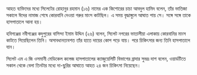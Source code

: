 আহত ব্যক্তিদের মধ্যে সিলেটের রোহানুর রহমান (১৬) নামের এক কিশোরের চাচা আবদুল হামিদ বলেন, তাঁর ভাতিজা সকালে ঈদের নামাজ শেষে কোরবানি দেওয়া গরুর মাংস কাটছিল। এ সময় বৃদ্ধাঙ্গুলে আঘাত পায় সে। সঙ্গে সঙ্গে তাকে হাসপাতালে আনা হয়।

হবিগঞ্জের নবীগঞ্জের কদুপুরের বাসিন্দা ইমাম উদ্দিন (২৬) বলেন, সিলেট নগরের ভাতালীয়া এলাকায় কোরবানির মাংস কাটতে গিয়েছিলেন তিনি। অসাবধানতাবশত তাঁর হাতে দায়ের কোপ পড়ে যায়। পরে চিকিৎসার জন্য তিনি হাসপাতালে যান।

সিলেট এম এ জি ওসমানী মেডিকেল কলেজ হাসপাতালের ক্যাজুয়েলিটি বিভাগের ব্রাদার সুভদ্র দাশ বলেন, ওয়ার্ডটিতে সকাল থেকে বেলা তিনটার মধ্যে দা-ছুরির আঘাতে আহত ২৪ জন চিকিৎসা নিয়েছেন।
